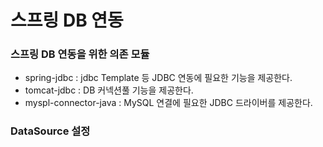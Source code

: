 # 스프링 DB 연동

### 스프링 DB  연동을 위한 의존 모듈

- spring-jdbc : jdbc Template 등 JDBC 연동에 필요한 기능을 제공한다.
- tomcat-jdbc : DB 커넥션풀 기능을 제공한다.
- myspl-connector-java : MySQL 연결에 필요한 JDBC 드라이버를 제공한다.

### DataSource 설정


